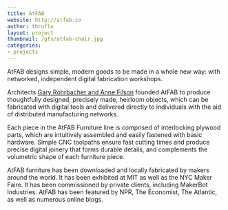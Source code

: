 ```yaml
---
title: AtFAB
website: http://atfab.co
author: thruflo
layout: project
thumbnail: /gfx/atfab-chair.jpg
categories:
- projects
---
```


AtFAB designs simple, modern goods to be made in a whole new way:
with networked, independent digital fabrication workshops.

Architects
[Gary Rohrbacher and Anne Filson](http://www.filson-rohrbacher.com)
founded AtFAB to produce thoughtfully designed, precisely made,
heirloom objects, which can be fabricated with digital tools and
delivered directly to individuals with the aid of distributed
manufacturing networks.

Each piece in the AtFAB Furniture line is comprised of interlocking
plywood parts, which are intuitively assembled and easily fastened with basic hardware. Simple CNC toolpaths ensure fast cutting times and produce precise digital joinery that forms durable details, and complements the volumetric shape of each furniture piece.

AtFAB furniture has been downloaded and locally fabricated by makers around the world. It has been exhibited at MIT as well as the NYC Maker Faire. It has been commissioned by private clients, including MakerBot Industries. AtFAB has been featured by NPR, The Economist, The Atlantic, as well as numerous online blogs.